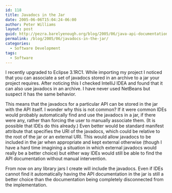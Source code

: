 ```yaml
---
id: 118
title: Javadocs in the Jar
date: 2005-06-06T15:04:24-06:00
author: Peter Williams
layout: post
guid: http://pezra.barelyenough.org/blog/2005/06/java-api-documentation-in-the-jar/
permalink: /blog/2005/06/javadocs-in-the-jar/
categories:
  - Software Development
tags:
  - Software
---
```

I recently upgraded to Eclipse 3.1RC1. While importing my project I noticed that you can associate a set of javadocs stored in an archive to a jar your project requires. After noticing this I checked IntelliJ IDEA and found that it can also use javadocs in an archive. I have never used NetBeans but suspect it has the same behavior.

This means that the javadocs for a particular API can be stored in the jar with the API itself. I wonder why this is not common? If it were common IDEs would probably automatically find and use the javadocs in a jar, if there were any, rather than forcing the user to manually associate them. (It is possible that IDEs do this already.) Even better would be standard manifest attribute that specifies the URI of the javadocs, which could be relative to the root of the jar or an external URI. This would allow javadocs to be included in the jar when appropriate and kept external otherwise (though I have a hard time imagining a situation in which external javadocs would really be a better choice) but either way IDEs would still be able to find the API documentation without manual intervention.

From now on any library jars I create will include the javadocs. Even if IDEs cannot find it automatically having the API documentation in the jar is still a better choice than the documentation being completely disconnected from the implementation.